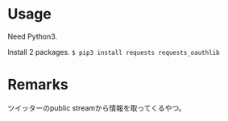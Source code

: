 # Usage
Need Python3.  

Install 2 packages.
`$ pip3 install requests requests_oauthlib` 

# Remarks
ツイッターのpublic streamから情報を取ってくるやつ。
